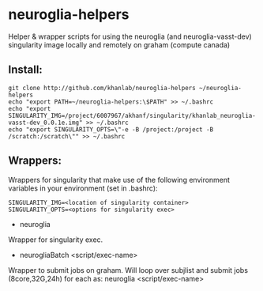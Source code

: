 # neuroglia-helpers

Helper & wrapper scripts for using the neuroglia (and neuroglia-vasst-dev) singularity image locally and remotely on graham (compute canada)


## Install:
```
git clone http://github.com/khanlab/neuroglia-helpers ~/neuroglia-helpers
echo "export PATH=~/neuroglia-helpers:\$PATH" >> ~/.bashrc
echo "export SINGULARITY_IMG=/project/6007967/akhanf/singularity/khanlab_neuroglia-vasst-dev_0.0.1e.img" >> ~/.bashrc
echo "export SINGULARITY_OPTS=\"-e -B /project:/project -B /scratch:/scratch\"" >> ~/.bashrc
```

## Wrappers:

Wrappers for singularity that make use of the following environment variables in your environment (set in .bashrc):
```
SINGULARITY_IMG=<location of singularity container>
SINGULARITY_OPTS=<options for singularity exec>
```



* neuroglia <command to run>

Wrapper for singularity exec. 

* neurogliaBatch <script/exec-name> <subjlist> <opt args>
  
Wrapper to submit jobs on graham. Will loop over subjlist and submit jobs (8core,32G,24h) for each as:
neuroglia <script/exec-name> <opt args> <subj i>


